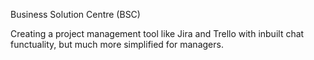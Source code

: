 Business Solution Centre (BSC)

Creating a project management tool like Jira and Trello with inbuilt chat functuality, but much more simplified for managers.
